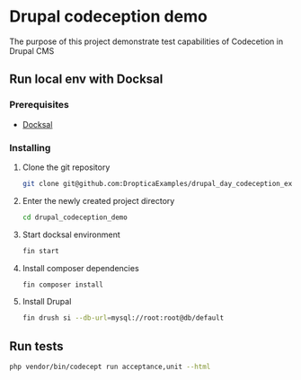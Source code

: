 # Drupal codeception demo

The purpose of this project demonstrate test capabilities of Codecetion
in Drupal CMS

## Run local env with Docksal

### Prerequisites

* [Docksal](https://docksal.io/)

### Installing

1. Clone the git repository
   ```sh
   git clone git@github.com:DropticaExamples/drupal_day_codeception_example.git
   ```

2. Enter the newly created project directory
   ```sh
   cd drupal_codeception_demo
   ```

3. Start docksal environment
   ```sh
   fin start
   ```

4. Install composer dependencies

   ```sh
   fin composer install
   ```

5. Install Drupal

   ```sh
   fin drush si --db-url=mysql://root:root@db/default
   ```
## Run tests

   ```sh
   php vendor/bin/codecept run acceptance,unit --html
   ```
